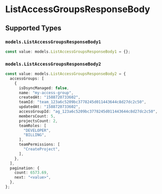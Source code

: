 # ListAccessGroupsResponseBody


## Supported Types

### `models.ListAccessGroupsResponseBody1`

```typescript
const value: models.ListAccessGroupsResponseBody1 = {};
```

### `models.ListAccessGroupsResponseBody2`

```typescript
const value: models.ListAccessGroupsResponseBody2 = {
  accessGroups: [
    {
      isDsyncManaged: false,
      name: "my-access-group",
      createdAt: "1588720733602",
      teamId: "team_123a6c5209bc3778245d011443644c8d27dc2c50",
      updatedAt: "1588720733602",
      accessGroupId: "ag_123a6c5209bc3778245d011443644c8d27dc2c50",
      membersCount: 5,
      projectsCount: 2,
      teamRoles: [
        "DEVELOPER",
        "BILLING",
      ],
      teamPermissions: [
        "CreateProject",
      ],
    },
  ],
  pagination: {
    count: 6573.69,
    next: "<value>",
  },
};
```

